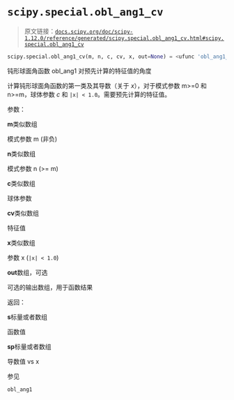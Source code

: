 # `scipy.special.obl_ang1_cv`

> 原文链接：[`docs.scipy.org/doc/scipy-1.12.0/reference/generated/scipy.special.obl_ang1_cv.html#scipy.special.obl_ang1_cv`](https://docs.scipy.org/doc/scipy-1.12.0/reference/generated/scipy.special.obl_ang1_cv.html#scipy.special.obl_ang1_cv)

```py
scipy.special.obl_ang1_cv(m, n, c, cv, x, out=None) = <ufunc 'obl_ang1_cv'>
```

钝形球面角函数 obl_ang1 对预先计算的特征值的角度

计算钝形球面角函数的第一类及其导数（关于 *x*），对于模式参数 m>=0 和 n>=m，球体参数 *c* 和 `|x| < 1.0`。需要预先计算的特征值。

参数：

**m**类似数组

模式参数 m (非负)

**n**类似数组

模式参数 n (>= m)

**c**类似数组

球体参数

**cv**类似数组

特征值

**x**类似数组

参数 x (`|x| < 1.0`)

**out**数组，可选

可选的输出数组，用于函数结果

返回：

**s**标量或者数组

函数值

**sp**标量或者数组

导数值 vs x

参见

`obl_ang1`
